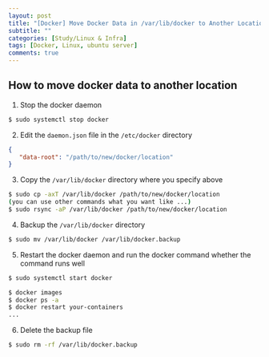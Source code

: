 ```yaml
---
layout: post
title: "[Docker] Move Docker Data in /var/lib/docker to Another Locations"
subtitle: ""
categories: [Study/Linux & Infra]
tags: [Docker, Linux, ubuntu server]
comments: true
---
```


## How to move docker data to another location

1. Stop the docker daemon

``` bash
$ sudo systemctl stop docker
```

2. Edit the `daemon.json` file in the `/etc/docker` directory

``` json
{
   "data-root": "/path/to/new/docker/location"
}
```

3. Copy the `/var/lib/docker` directory where you specify above

``` bash
$ sudo cp -axT /var/lib/docker /path/to/new/docker/location
(you can use other commands what you want like ...)
$ sudo rsync -aP /var/lib/docker /path/to/new/docker/location
```

4. Backup the `/var/lib/docker` directory

``` bash
$ sudo mv /var/lib/docker /var/lib/docker.backup
```

5. Restart the docker daemon and run the docker command whether the command runs well

``` bash
$ sudo systemctl start docker

$ docker images
$ docker ps -a
$ docker restart your-containers
...
```

6. Delete the backup file

``` bash
$ sudo rm -rf /var/lib/docker.backup
```
